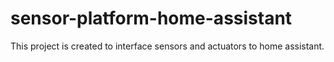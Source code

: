 # sensor-platform-home-assistant
This project is created to interface sensors and actuators to home assistant. 
